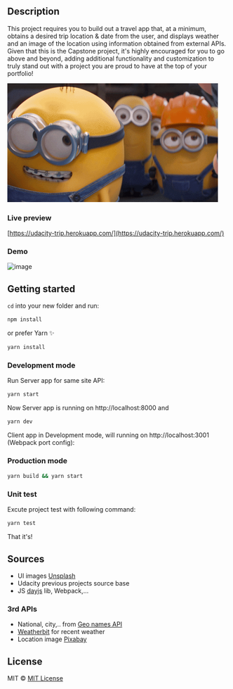 ## Description

This project requires you to build out a travel app that, at a minimum, obtains a desired trip location & date from the user, and displays weather and an image of the location using information obtained from external APIs. Given that this is the Capstone project, it's highly encouraged for you to go above and beyond, adding additional functionality and customization to truly stand out with a project you are proud to have at the top of your portfolio!

<img src="./src/client/assets/img/minions.gif" alt="Minions" />

### Live preview

[https://udacity-trip.herokuapp.com/](https://udacity-trip.herokuapp.com/)

### Demo
<img width="1552" alt="image" src="https://user-images.githubusercontent.com/25971333/184067963-7b0a67c9-5b28-4ffd-8b89-a5601368d4b3.png">


## Getting started

`cd` into your new folder and run:

```bash
npm install
```

or prefer Yarn ✨

```bash
yarn install
```

### Development mode

Run Server app for same site API:

```bash
yarn start
```

Now Server app is running on http://localhost:8000
and

```bash
yarn dev
```

Client app in Development mode, will running on http://localhost:3001 (Webpack port config):

### Production mode

```bash
yarn build && yarn start
```

### Unit test

Excute project test with following command:

```bash
yarn test
```

That it's!

## Sources

- UI images [Unsplash](https://unsplash.com/)
- Udacity previous projects source base
- JS [dayjs](https://day.js.org/) lib, Webpack,...

### 3rd APIs

- National, city,.. from [Geo names API](http://www.geonames.org/)
- [Weatherbit](https://www.weatherbit.io/) for recent weather
- Location image [Pixabay](https://pixabay.com/api/docs/)

## License

MIT © [MIT License](LICENSE)
